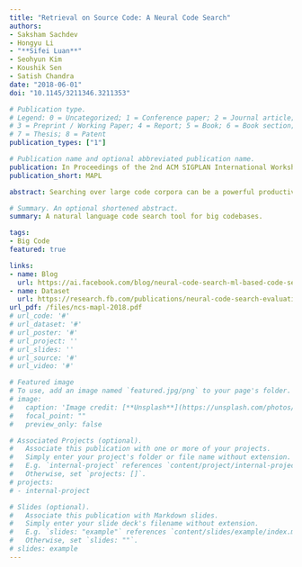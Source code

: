 ```yaml
---
title: "Retrieval on Source Code: A Neural Code Search"
authors:
- Saksham Sachdev
- Hongyu Li
- "**Sifei Luan**"
- Seohyun Kim
- Koushik Sen
- Satish Chandra
date: "2018-06-01"
doi: "10.1145/3211346.3211353"

# Publication type.
# Legend: 0 = Uncategorized; 1 = Conference paper; 2 = Journal article;
# 3 = Preprint / Working Paper; 4 = Report; 5 = Book; 6 = Book section;
# 7 = Thesis; 8 = Patent
publication_types: ["1"]

# Publication name and optional abbreviated publication name.
publication: In Proceedings of the 2nd ACM SIGPLAN International Workshop on Machine Learning and Programming Languages
publication_short: MAPL

abstract: Searching over large code corpora can be a powerful productivity tool for both beginner and experienced developers because it helps them quickly find examples of code related to their intent. Code search becomes even more attractive if developers could express their intent in natural language, similar to the interaction that Stack Overflow supports. In this paper, we investigate the use of natural language processing and information retrieval techniques to carry out natural language search directly over source code, i.e. without having a curated Q&A forum such as Stack Overflow at hand. Our experiments using a benchmark suite derived from Stack Overflow and GitHub repositories show promising results. We find that while a basic word–embedding based search procedure works acceptably, better results can be obtained by adding a layer of supervision, as well as by a customized ranking strategy.

# Summary. An optional shortened abstract.
summary: A natural language code search tool for big codebases.

tags:
- Big Code
featured: true

links:
- name: Blog
  url: https://ai.facebook.com/blog/neural-code-search-ml-based-code-search-using-natural-language-queries/
- name: Dataset
  url: https://research.fb.com/publications/neural-code-search-evaluation-dataset/
url_pdf: /files/ncs-mapl-2018.pdf
# url_code: '#'
# url_dataset: '#'
# url_poster: '#'
# url_project: ''
# url_slides: ''
# url_source: '#'
# url_video: '#'

# Featured image
# To use, add an image named `featured.jpg/png` to your page's folder. 
# image:
#   caption: 'Image credit: [**Unsplash**](https://unsplash.com/photos/pLCdAaMFLTE)'
#   focal_point: ""
#   preview_only: false

# Associated Projects (optional).
#   Associate this publication with one or more of your projects.
#   Simply enter your project's folder or file name without extension.
#   E.g. `internal-project` references `content/project/internal-project/index.md`.
#   Otherwise, set `projects: []`.
# projects:
# - internal-project

# Slides (optional).
#   Associate this publication with Markdown slides.
#   Simply enter your slide deck's filename without extension.
#   E.g. `slides: "example"` references `content/slides/example/index.md`.
#   Otherwise, set `slides: ""`.
# slides: example
---
```

